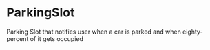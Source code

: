 # ParkingSlot
 Parking Slot that notifies user when a car is parked and when eighty-percent of it gets occupied
